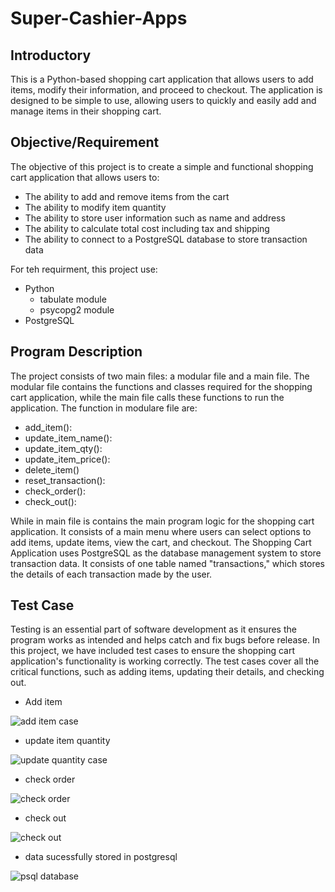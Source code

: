 # Super-Cashier-Apps

## Introductory
This is a Python-based shopping cart application that allows users to add items, modify their information, and proceed to checkout. The application is designed to be simple to use, allowing users to quickly and easily add and manage items in their shopping cart.

## Objective/Requirement
The objective of this project is to create a simple and functional shopping cart application that allows users to:

- The ability to add and remove items from the cart
- The ability to modify item quantity
- The ability to store user information such as name and address
- The ability to calculate total cost including tax and shipping
- The ability to connect to a PostgreSQL database to store transaction data

For teh requirment, this project use:
- Python 
  - tabulate module
  - psycopg2 module
- PostgreSQL

## Program Description
The project consists of two main files: a modular file and a main file. The modular file contains the functions and classes required for the shopping cart application, while the main file calls these functions to run the application.
The function in modulare file are:
- add_item(): 
- update_item_name():
- update_item_qty():
- update_item_price():
- delete_item()
- reset_transaction():
- check_order():
- check_out():

While in main file is contains the main program logic for the shopping cart application. It consists of a main menu where users can select options to add items, update items, view the cart, and checkout. 
The Shopping Cart Application uses PostgreSQL as the database management system to store transaction data. It consists of one table named "transactions," which stores the details of each transaction made by the user.

## Test Case
Testing is an essential part of software development as it ensures the program works as intended and helps catch and fix bugs before release. In this project, we have included test cases to ensure the shopping cart application's functionality is working correctly. The test cases cover all the critical functions, such as adding items, updating their details, and checking out. 

- Add item

![add item case](https://user-images.githubusercontent.com/122255417/233657188-66a08a4d-98ff-4cf1-8df1-86a77471b822.png)

- update item quantity

![update quantity case](https://user-images.githubusercontent.com/122255417/233657578-76af23d7-52a8-47c9-9e05-837813141a89.png)
- check order

![check order](https://user-images.githubusercontent.com/122255417/233657377-bd641374-9557-4f2e-9fe6-605097cc421a.png)
- check out

![check out](https://user-images.githubusercontent.com/122255417/233657464-62455f0b-096a-445f-8cdd-38345917a658.png)

- data sucessfully stored in postgresql

![psql database](https://user-images.githubusercontent.com/122255417/233658313-4ae46760-49e5-42b3-b77b-c3f4464a2a30.png)









